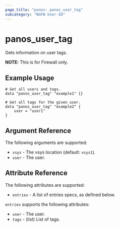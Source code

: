 ```yaml
---
page_title: "panos: panos_user_tag"
subcategory: "NGFW User-ID"
---
```



# panos_user_tag

Gets information on user tags.

**NOTE:** This is for Firewall only.


## Example Usage

```hcl
# Get all users and tags.
data "panos_user_tag" "example1" {}

# Get all tags for the given user.
data "panos_user_tag" "example2" {
    user = "user1"
}
```


## Argument Reference

The following arguments are supported:

* `vsys` - The vsys location (default: `vsys1`).
* `user` - The user.


## Attribute Reference

The following attributes are supported:

* `entries` - A list of entries specs, as defined below.

`entries` supports the following attributes:

* `user` - The user.
* `tags` - (list) List of tags.
